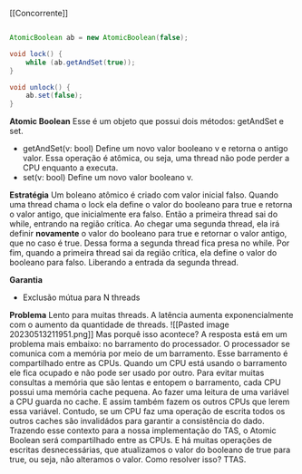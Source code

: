[[Concorrente]]

```java

AtomicBoolean ab = new AtomicBoolean(false);

void lock() {
	while (ab.getAndSet(true));
}

void unlock() {
	ab.set(false);
}

```

**Atomic Boolean**
Esse é um objeto que possui dois métodos: getAndSet e set.
- getAndSet(v: bool)
  Define um novo valor booleano v e retorna o antigo valor. Essa operação é atômica, ou seja, uma thread não pode perder a CPU enquanto a executa.
- set(v: bool)
  Define um novo valor booleano v.

**Estratégia**
	Um boleano atômico é criado com valor inicial falso. Quando uma thread chama o lock ela define o valor do booleano para true e retorna o valor antigo, que inicialmente era falso. Então a primeira thread sai do while, entrando na região crítica. Ao chegar uma segunda thread, ela irá definir **novamente** o valor do booleano para true e retornar o valor antigo, que no caso é true. Dessa forma a segunda thread fica presa no while. Por fim, quando a primeira thread sai da região crítica, ela define o valor do booleano para falso. Liberando a entrada da segunda thread.

**Garantia**
- Exclusão mútua para N threads

**Problema**
	Lento para muitas threads. A latência aumenta exponencialmente com o aumento da quantidade de threads.
	![[Pasted image 20230513211951.png]]
	Mas porquê isso acontece?
	A resposta está em um problema mais embaixo: no barramento do processador.
	O processador se comunica com a memória por meio de um barramento.
	Esse barramento é compartilhado entre as CPUs.
	Quando um CPU está usando o barramento ele fica ocupado e não pode ser usado por outro.
	Para evitar muitas consultas a memória que são lentas e entopem o barramento, cada CPU possui uma memória cache pequena. Ao fazer uma leitura de uma variável a CPU guarda no cache. E assim também fazem os outros CPUs que lerem essa variável. Contudo, se um CPU faz uma operação de escrita todos os outros caches são invalidádos para garantir a consistência do dado. Trazendo esse contexto para a nossa implementação do TAS, o Atomic Boolean será compartilhado entre as CPUs. E há muitas operações de escritas desnecessárias, que atualizamos o valor do booleano de true para true, ou seja, não alteramos o valor. Como resolver isso? TTAS.

